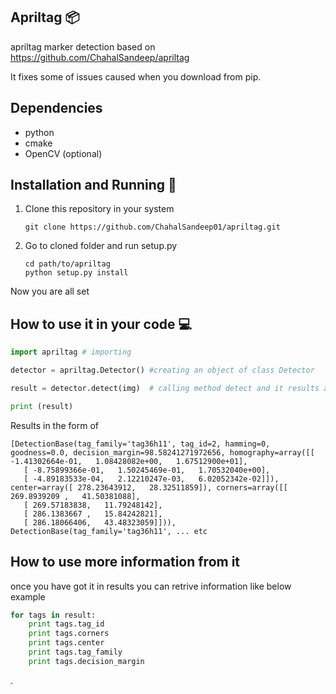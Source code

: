 
Apriltag :package: 
--------

apriltag marker detection based on <https://github.com/ChahalSandeep/apriltag>

It fixes some of issues caused when you download from pip.


Dependencies
------------
  - python
  - cmake
  - OpenCV (optional)
  
Installation and Running  :nut_and_bolt:
------------------------
   1. Clone this repository in your system 
        ```commandline
        git clone https://github.com/ChahalSandeep01/apriltag.git
        ```
   2. Go to cloned folder and run setup.py
        ```commandline
        cd path/to/apriltag
        python setup.py install
        ```
   
   Now you are all set
   
How to use it in your code  :computer:
--------------------------
   ```python
import apriltag # importing

detector = apriltag.Detector() #creating an object of class Detector

result = detector.detect(img)  # calling method detect and it results april tag details

print (result) 
   ```

Results in the form of 

    [DetectionBase(tag_family='tag36h11', tag_id=2, hamming=0, goodness=0.0, decision_margin=98.58241271972656, homography=array([[ -1.41302664e-01,   1.08428082e+00,   1.67512900e+01],
       [ -8.75899366e-01,   1.50245469e-01,   1.70532040e+00],
       [ -4.89183533e-04,   2.12210247e-03,   6.02052342e-02]]), center=array([ 278.23643912,   28.32511859]), corners=array([[ 269.8939209 ,   41.50381088],
       [ 269.57183838,   11.79248142],
       [ 286.1383667 ,   15.84242821],
       [ 286.18066406,   43.48323059]])),
    DetectionBase(tag_family='tag36h11', ... etc

How to use more information from it
-----------------------------------
once you have got it in results you can retrive information like below example
```python
for tags in result:
    print tags.tag_id
    print tags.corners
    print tags.center
    print tags.tag_family
    print tags.decision_margin

```


.
